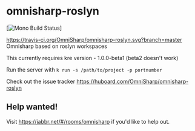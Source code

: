 omnisharp-roslyn
================
[![Mono Build Status](https://travis-ci.org/OmniSharp/omnisharp-roslyn.svg?branch=master)]

https://travis-ci.org/OmniSharp/omnisharp-roslyn.svg?branch=master
Omnisharp based on roslyn workspaces

This currently requires kre version - 1.0.0-beta1 (beta2 doesn't work)

Run the server with ```k run -s /path/to/project -p portnumber```

Check out the issue tracker https://huboard.com/OmniSharp/omnisharp-roslyn


## Help wanted!
Visit https://jabbr.net/#/rooms/omnisharp if you'd like to help out.
